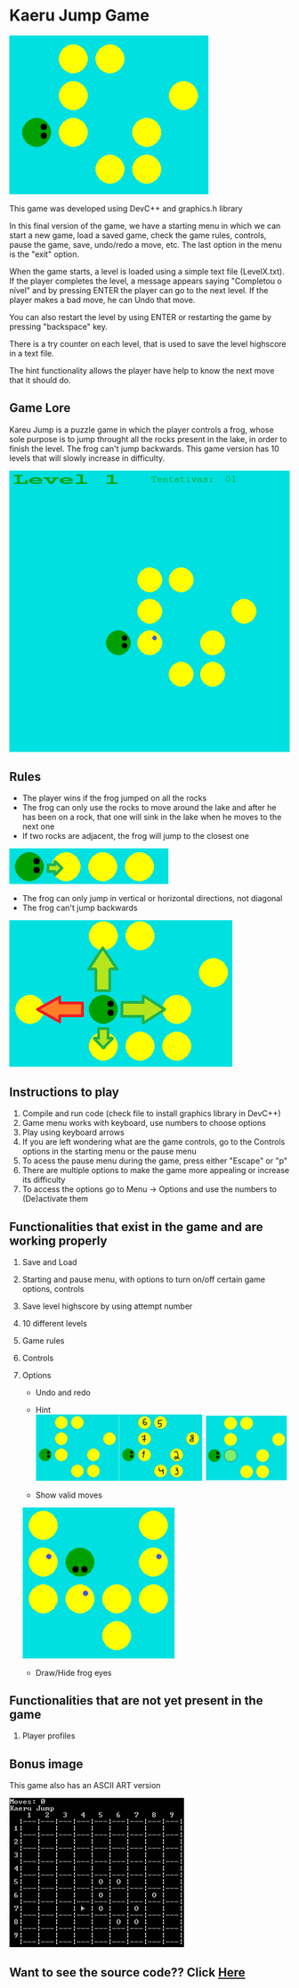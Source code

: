 # Kaeru Jump Game

![Main image](./kaeru1.png)

This game was developed using DevC++ and graphics.h library

In this final version of the game, we have a starting menu in which we can start a new game, load a saved game, check the game rules, controls, pause the game, save, undo/redo a move, etc. The last option in the menu is the "exit" option.

When the game starts, a level is loaded using a simple text file (LevelX.txt). If the player completes the level, a message appears saying "Completou o nível" and by pressing ENTER the player can go to the next level. If the player makes a bad move, he can Undo that move.

You can also restart the level by using ENTER or restarting the game by pressing "backspace" key.

There is a try counter on each level, that is used to save the level highscore in a text file.

The hint functionality allows the player have help to know the next move that it should do.

## Game Lore

Kareu Jump is a puzzle game in which the player controls a frog, whose sole purpose is to jump throught all the rocks present in the lake, in order to finish the level. The frog can't jump backwards. This game version has 10 levels that will slowly increase in difficulty.

![Main image](./kaeru2.png)

## Rules

- The player wins if the frog jumped on all the rocks
- The frog can only use the rocks to move around the lake and after he has been on a rock, that one will sink in the lake when he moves to the next one
- If two rocks are adjacent, the frog will jump to the closest one

![Main image](./kaeru4.png)

- The frog can only jump in vertical or horizontal directions, not diagonal
- The frog can't jump backwards

![Main image](./kaeru5.png)

## Instructions to play

1. Compile and run code (check file to install graphics library in DevC++)
2. Game menu works with keyboard, use numbers to choose options
3. Play using keyboard arrows
4. If you are left wondering what are the game controls, go to the Controls options in the starting menu or the pause menu
5. To acess the pause menu during the game, press either "Escape" or "p"
6. There are multiple options to make the game more appealing or increase its difficulty
7. To access the options go to Menu -> Options and use the numbers to (De)activate them

## Functionalities that exist in the game and are working properly

1. Save and Load
2. Starting and pause menu, with options to turn on/off certain game options, controls
3. Save level highscore by using attempt number
4. 10 different levels
5. Game rules
6. Controls
7. Options
    - Undo and redo
    - Hint
        ![Main image](./kaeru8.png)

    - Show valid moves

    ![Main image](./kaeru6.png)

    - Draw/Hide frog eyes

## Functionalities that are not yet present in the game

1. Player profiles

## Bonus image

This game also has an ASCII ART version

![Main image](./kaeru7.png)

## Want to see the source code?? Click **[Here](./src/)**
